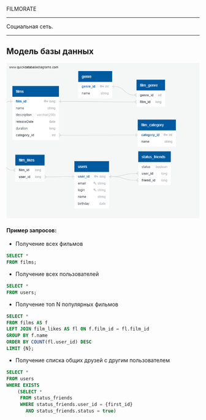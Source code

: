 FILMORATE 

---

Cоциальная сеть.

---

## Модель базы данных

![model](https://github.com/Wintiki84/java-filmorate/blob/add-friends-likes/Diagram.png)

#### Пример запросов:

* Получение всех фильмов

``` SQL
SELECT *
FROM films;
```

* Получение всех пользователей

``` SQL
SELECT *
FROM users;
```

* Получение топ N популярных фильмов

``` SQL
SELECT *
FROM films AS f
LEFT JOIN film_likes AS fl ON f.film_id = fl.film_id
GROUP BY f.name
ORDER BY COUNT(fl.user_id) DESC
LIMIT {N}; 
```

* Получение списка общих друзей с другим пользователем

``` SQL
SELECT *
FROM users 
WHERE EXISTS
    (SELECT *
     FROM status_friends
     WHERE status_friends.user_id = {first_id}
       AND status_friends.status = true) 
```
